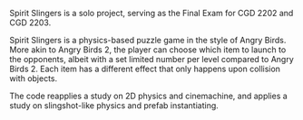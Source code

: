 Spirit Slingers is a solo project, serving as the Final Exam for CGD 2202 and CGD 2203.

Spirit Slingers is a physics-based puzzle game in the style of Angry Birds. More akin to Angry Birds 2, the player can choose which item to launch to the opponents, albeit with a set limited number per level compared to Angry Birds 2. Each item has a different effect that only happens upon collision with objects.

The code reapplies a study on 2D physics and cinemachine, and applies a study on slingshot-like physics and prefab instantiating.